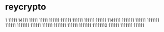 # reycrypto
1
11111
14111
11111
11111
111111
111111
111111
111111
111111
1141111
1111111
111111
1111111
111111
1111111
111111
111111
1111111
111111
1111111
11111110
111111
1111111
111111
